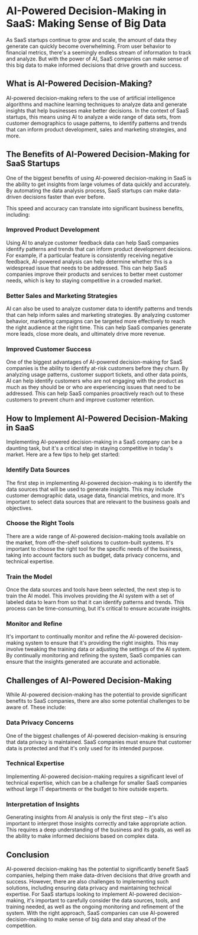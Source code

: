 # AI-Powered Decision-Making in SaaS: Making Sense of Big Data

As SaaS startups continue to grow and scale, the amount of data they generate can quickly become overwhelming. From user behavior to financial metrics, there's a seemingly endless stream of information to track and analyze. But with the power of AI, SaaS companies can make sense of this big data to make informed decisions that drive growth and success.

## What is AI-Powered Decision-Making?

AI-powered decision-making refers to the use of artificial intelligence algorithms and machine learning techniques to analyze data and generate insights that help businesses make better decisions. In the context of SaaS startups, this means using AI to analyze a wide range of data sets, from customer demographics to usage patterns, to identify patterns and trends that can inform product development, sales and marketing strategies, and more.

## The Benefits of AI-Powered Decision-Making for SaaS Startups

One of the biggest benefits of using AI-powered decision-making in SaaS is the ability to get insights from large volumes of data quickly and accurately. By automating the data analysis process, SaaS startups can make data-driven decisions faster than ever before.

This speed and accuracy can translate into significant business benefits, including:

### Improved Product Development

Using AI to analyze customer feedback data can help SaaS companies identify patterns and trends that can inform product development decisions. For example, if a particular feature is consistently receiving negative feedback, AI-powered analysis can help determine whether this is a widespread issue that needs to be addressed. This can help SaaS companies improve their products and services to better meet customer needs, which is key to staying competitive in a crowded market.

### Better Sales and Marketing Strategies

AI can also be used to analyze customer data to identify patterns and trends that can help inform sales and marketing strategies. By analyzing customer behavior, marketing campaigns can be targeted more effectively to reach the right audience at the right time. This can help SaaS companies generate more leads, close more deals, and ultimately drive more revenue.

### Improved Customer Success

One of the biggest advantages of AI-powered decision-making for SaaS companies is the ability to identify at-risk customers before they churn. By analyzing usage patterns, customer support tickets, and other data points, AI can help identify customers who are not engaging with the product as much as they should be or who are experiencing issues that need to be addressed. This can help SaaS companies proactively reach out to these customers to prevent churn and improve customer retention.

## How to Implement AI-Powered Decision-Making in SaaS

Implementing AI-powered decision-making in a SaaS company can be a daunting task, but it's a critical step in staying competitive in today's market. Here are a few tips to help get started:

### Identify Data Sources

The first step in implementing AI-powered decision-making is to identify the data sources that will be used to generate insights. This may include customer demographic data, usage data, financial metrics, and more. It's important to select data sources that are relevant to the business goals and objectives.

### Choose the Right Tools

There are a wide range of AI-powered decision-making tools available on the market, from off-the-shelf solutions to custom-built systems. It's important to choose the right tool for the specific needs of the business, taking into account factors such as budget, data privacy concerns, and technical expertise.

### Train the Model

Once the data sources and tools have been selected, the next step is to train the AI model. This involves providing the AI system with a set of labeled data to learn from so that it can identify patterns and trends. This process can be time-consuming, but it's critical to ensure accurate insights.

### Monitor and Refine

It's important to continually monitor and refine the AI-powered decision-making system to ensure that it's providing the right insights. This may involve tweaking the training data or adjusting the settings of the AI system. By continually monitoring and refining the system, SaaS companies can ensure that the insights generated are accurate and actionable.

## Challenges of AI-Powered Decision-Making

While AI-powered decision-making has the potential to provide significant benefits to SaaS companies, there are also some potential challenges to be aware of. These include:

### Data Privacy Concerns

One of the biggest challenges of AI-powered decision-making is ensuring that data privacy is maintained. SaaS companies must ensure that customer data is protected and that it's only used for its intended purpose.

### Technical Expertise

Implementing AI-powered decision-making requires a significant level of technical expertise, which can be a challenge for smaller SaaS companies without large IT departments or the budget to hire outside experts.

### Interpretation of Insights

Generating insights from AI analysis is only the first step – it's also important to interpret those insights correctly and take appropriate action. This requires a deep understanding of the business and its goals, as well as the ability to make informed decisions based on complex data.

## Conclusion

AI-powered decision-making has the potential to significantly benefit SaaS companies, helping them make data-driven decisions that drive growth and success. However, there are also challenges to implementing such solutions, including ensuring data privacy and maintaining technical expertise. For SaaS startups looking to implement AI-powered decision-making, it's important to carefully consider the data sources, tools, and training needed, as well as the ongoing monitoring and refinement of the system. With the right approach, SaaS companies can use AI-powered decision-making to make sense of big data and stay ahead of the competition.